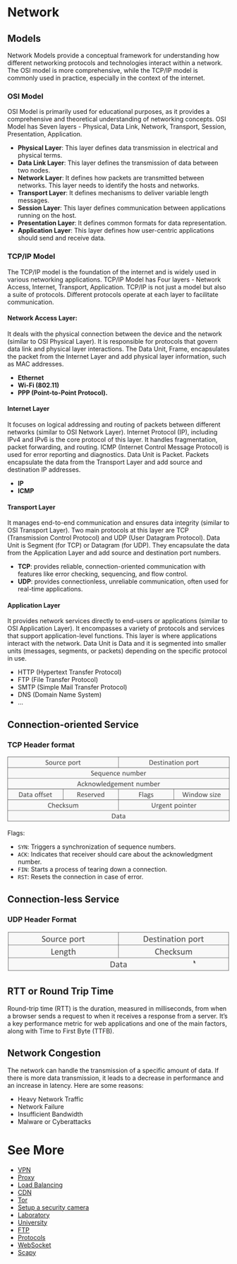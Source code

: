 # Network

## Models

Network Models provide a conceptual framework for understanding how different networking protocols and technologies interact within a network. The OSI model is more comprehensive, while the TCP/IP model is commonly used in practice, especially in the context of the internet.

### OSI Model

OSI Model is primarily used for educational purposes, as it provides a comprehensive and theoretical understanding of networking concepts. OSI Model has Seven layers - Physical, Data Link, Network, Transport, Session, Presentation, Application. 

- **Physical Layer**: This layer defines data transmission in electrical and physical terms.
- **Data Link Layer**: This layer defines the transmission of data between two nodes.
- **Network Layer**: It defines how packets are transmitted between networks. This layer needs to identify the hosts and networks.
- **Transport Layer**: It defines mechanisms to deliver variable length messages.
- **Session Layer**: This layer defines communication between applications running on the host.
- **Presentation Layer**: It defines common formats for data representation.
- **Application Layer**: This layer defines how user-centric applications should send and receive data.

### TCP/IP Model

The TCP/IP model is the foundation of the internet and is widely used in various networking applications. TCP/IP Model has Four layers - Network Access, Internet, Transport, Application. TCP/IP is not just a model but also a suite of protocols. Different protocols operate at each layer to facilitate communication.
#### Network Access Layer:

It deals with the physical connection between the device and the network (similar to OSI Physical Layer). It is responsible for protocols that govern data link and physical layer interactions. The Data Unit, Frame, encapsulates the packet from the Internet Layer and add physical layer information, such as MAC addresses.

- **Ethernet**
- **Wi-Fi (802.11)**
- **PPP (Point-to-Point Protocol).**

#### Internet Layer

It focuses on logical addressing and routing of packets between different networks (similar to OSI Network Layer). Internet Protocol (IP), including IPv4 and IPv6 is the core protocol of this layer. It handles fragmentation, packet forwarding, and routing. ICMP (Internet Control Message Protocol) is used for error reporting and diagnostics. Data Unit is Packet. Packets encapsulate the data from the Transport Layer and add source and destination IP addresses.

- **IP**
- **ICMP**

#### Transport Layer

It manages end-to-end communication and ensures data integrity (similar to OSI Transport Layer). Two main protocols at this layer are TCP (Transmission Control Protocol) and UDP (User Datagram Protocol). Data Unit is Segment (for TCP) or Datagram (for UDP). They encapsulate the data from the Application Layer and add source and destination port numbers.

- **TCP**: provides reliable, connection-oriented communication with features like error checking, sequencing, and flow control.
- **UDP**: provides connectionless, unreliable communication, often used for real-time applications.

#### Application Layer

It provides network services directly to end-users or applications (similar to OSI Application Layer). It encompasses a variety of protocols and services that support application-level functions. This layer is where applications interact with the network. Data Unit is Data and it is segmented into smaller units (messages, segments, or packets) depending on the specific protocol in use.

- HTTP (Hypertext Transfer Protocol)
- FTP (File Transfer Protocol)
- SMTP (Simple Mail Transfer Protocol)
- DNS (Domain Name System)
- ...

## Connection-oriented Service

### TCP Header format

![](Network/tcp-model.png)

Flags: 
- `SYN`: Triggers a synchronization of sequence numbers.
- `ACK`: Indicates that receiver should care about the acknowledgment number.
- `FIN`: Starts a process of tearing down a connection.
- `RST`: Resets the connection in case of error.

## Connection-less Service

### UDP Header Format

![](Network/udp-model.png)

## RTT or Round Trip Time

Round-trip time (RTT) is the duration, measured in milliseconds, from when a browser sends a request to when it receives a response from a server. It’s a key performance metric for web applications and one of the main factors, along with Time to First Byte (TTFB).

## Network Congestion

The network can handle the transmission of a specific amount of data. If there is more data transmission, it leads to a decrease in performance and an increase in latency. Here are some reasons:

- Heavy Network Traffic
- Network Failure
- Insufficient Bandwidth
- Malware or Cyberattacks

# See More

- [VPN](Network/VPN%2009efe.md)
- [Proxy](Proxy.md)
- [Load Balancing](Load-Balancing.md)
- [CDN](CDN.md)
- [Tor](Network/Tor%20662bd.md)
- [Setup a security camera](Network/SecurityCamera.md)
- [Laboratory](Network/Laboratory%20a293b.md)
- [University](Network/University%20bc284.md)
- [FTP](FTP.md)
- [Protocols](Protocols.md)
- [WebSocket](WebSocket.md)
- [Scapy](Scapy.md)


